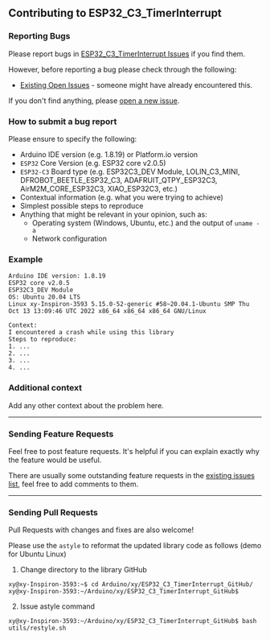 ## Contributing to ESP32_C3_TimerInterrupt

### Reporting Bugs

Please report bugs in [ESP32_C3_TimerInterrupt Issues](https://github.com/khoih-prog/ESP32_C3_TimerInterrupt/issues) if you find them.

However, before reporting a bug please check through the following:

* [Existing Open Issues](https://github.com/khoih-prog/ESP32_C3_TimerInterrupt/issues) - someone might have already encountered this.

If you don't find anything, please [open a new issue](https://github.com/khoih-prog/ESP32_C3_TimerInterrupt/issues/new).

### How to submit a bug report

Please ensure to specify the following:

* Arduino IDE version (e.g. 1.8.19) or Platform.io version
* `ESP32` Core Version (e.g. ESP32 core v2.0.5)
* `ESP32-C3` Board type (e.g. ESP32C3_DEV Module, LOLIN_C3_MINI, DFROBOT_BEETLE_ESP32_C3, ADAFRUIT_QTPY_ESP32C3, AirM2M_CORE_ESP32C3, XIAO_ESP32C3, etc.)
* Contextual information (e.g. what you were trying to achieve)
* Simplest possible steps to reproduce
* Anything that might be relevant in your opinion, such as:
  * Operating system (Windows, Ubuntu, etc.) and the output of `uname -a`
  * Network configuration


### Example

```
Arduino IDE version: 1.8.19
ESP32 core v2.0.5
ESP32C3_DEV Module
OS: Ubuntu 20.04 LTS
Linux xy-Inspiron-3593 5.15.0-52-generic #58~20.04.1-Ubuntu SMP Thu Oct 13 13:09:46 UTC 2022 x86_64 x86_64 x86_64 GNU/Linux

Context:
I encountered a crash while using this library
Steps to reproduce:
1. ...
2. ...
3. ...
4. ...
```

### Additional context

Add any other context about the problem here.

---

### Sending Feature Requests

Feel free to post feature requests. It's helpful if you can explain exactly why the feature would be useful.

There are usually some outstanding feature requests in the [existing issues list](https://github.com/khoih-prog/ESP32_C3_TimerInterrupt/issues?q=is%3Aopen+is%3Aissue+label%3Aenhancement), feel free to add comments to them.

---

### Sending Pull Requests

Pull Requests with changes and fixes are also welcome!

Please use the `astyle` to reformat the updated library code as follows (demo for Ubuntu Linux)

1. Change directory to the library GitHub

```
xy@xy-Inspiron-3593:~$ cd Arduino/xy/ESP32_C3_TimerInterrupt_GitHub/
xy@xy-Inspiron-3593:~/Arduino/xy/ESP32_C3_TimerInterrupt_GitHub$
```

2. Issue astyle command

```
xy@xy-Inspiron-3593:~/Arduino/xy/ESP32_C3_TimerInterrupt_GitHub$ bash utils/restyle.sh
```


